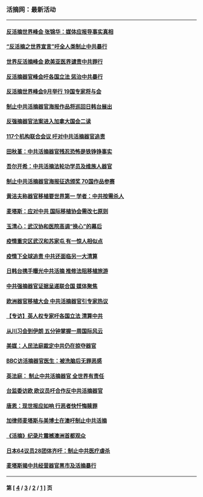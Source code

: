 ### 活摘网：最新活动
---
#### [反活摘世界峰会 张锦华：媒体应报导事实真相](../../pages/nf5883/n13278502.md?10100430) 
#### [“反活摘之世界宣言”吁全人类制止中共暴行](../../pages/nf5883/n13259730.md?10100430) 
#### [世界反活摘峰会 欧美亚医界谴责中共罪行](../../pages/nf5883/n13253550.md?10100430) 
#### [反活摘器官峰会吁各国立法 惩治中共暴行](../../pages/nf5883/n13245052.md?10100430) 
#### [反活摘世界峰会9月举行 19国专家将与会](../../pages/nf5883/n13201492.md?10100430) 
#### [制止中共活摘器官海报作品将巡回日韩台展出](../../pages/nf5883/n13177791.md?10100430) 
#### [反强摘器官法案进入加拿大国会二读](../../pages/nf5883/n13033450.md?10100430) 
#### [117个机构联合会议 吁对中共活摘器官追责](../../pages/nf5883/n12775087.md?10100430) 
#### [田秋堇：中共活摘器官残忍恐怖是铁铮铮事实](../../pages/nf5883/n12702148.md?10100430) 
#### [吾尔开希：中共活摘法轮功学员及维族人器官](../../pages/nf5883/n12693197.md?10100430) 
#### [制止中共活摘器官海报征选颁奖 70国作品参赛](../../pages/nf5883/n12692050.md?10100430) 
#### [黄洁夫称器官移植要世界第一 学者：中共按需杀人](../../pages/nf5883/n12572329.md?10100430) 
#### [麦塔斯：应对中共 国际移植协会需改七原则](../../pages/nf5883/n12514711.md?10100430) 
#### [玉清心：武汉协和医院高调“换心”的幕后](../../pages/nf5883/n12298730.md?10100430) 
#### [疫情重灾区武汉和苏家屯 有一惊人相似点](../../pages/nf5883/n12150824.md?10100430) 
#### [疫情下全球追责 中共还面临另一大清算](../../pages/nf5883/n12070397.md?10100430) 
#### [日韩台携手曝光中共活摘 推修法阻移植旅游](../../pages/nf5883/n11712046.md?10100430) 
#### [中共强摘器官证据呈递联合国 媒体聚焦](../../pages/nf5883/n11546426.md?10100430) 
#### [欧洲器官移植大会 中共活摘器官引专家热议](../../pages/nf5883/n11539095.md?10100430) 
#### [【专访】英人权专家吁各国立法 清算中共](../../pages/nf5883/n11367315.md?10100430) 
#### [从川习会到伊朗 五分钟掌握一周国际风云](../../pages/nf5883/n11338520.md?10100430) 
#### [美媒：人民法庭裁定中共仍在掠夺器官](../../pages/nf5883/n11334897.md?10100430) 
#### [BBC访活摘器官医生：被洗脑后无罪恶感](../../pages/nf5883/n11335935.md?10100430) 
#### [英法庭： 制止中共活摘器官 全世界有责任](../../pages/nf5883/n11330691.md?10100430) 
#### [台监委访欧 欧议员吁合作反中共活摘器官](../../pages/nf5883/n11109190.md?10100430) 
#### [唐恩：现世报应如响 行恶者快忏悔赎罪](../../pages/nf5883/n11104016.md?10100430) 
#### [加律师麦塔斯与美博士在澳吁制止中共活摘](../../pages/nf5883/n10724764.md?10100430) 
#### [《活摘》纪录片震撼澳洲首都观众](../../pages/nf5883/n10722747.md?10100430) 
#### [日本64议员28团体齐吁：制止中共医疗虐杀](../../pages/nf5883/n10587757.md?10100430) 
#### [麦塔斯揭中共经营器官黑市及活摘暴行](../../pages/nf5883/n10442407.md?10100430) 

---
#### 第 [ [4](./4.md?10100430) / [3](./3.md?10100430) / [2](./2.md?10100430) / [1](./1.md?10100430) ] 页
